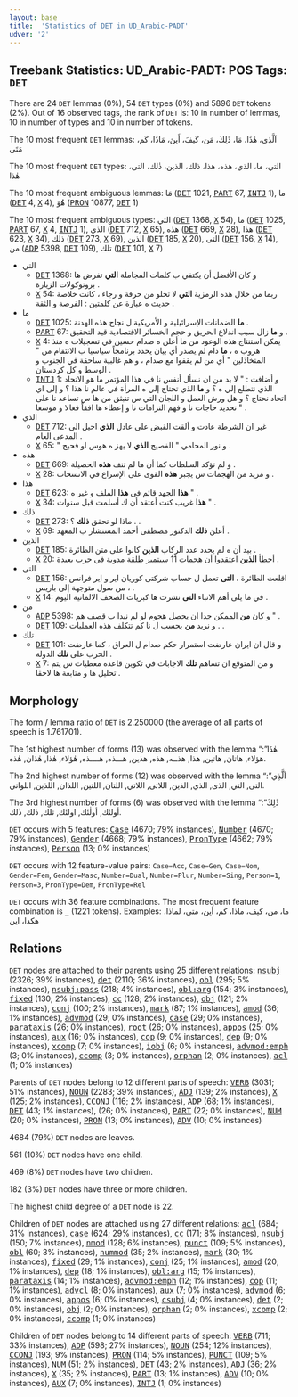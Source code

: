 ```yaml
---
layout: base
title:  'Statistics of DET in UD_Arabic-PADT'
udver: '2'
---
```


## Treebank Statistics: UD_Arabic-PADT: POS Tags: `DET`

There are 24 `DET` lemmas (0%), 54 `DET` types (0%) and 5896 `DET` tokens (2%).
Out of 16 observed tags, the rank of `DET` is: 10 in number of lemmas, 10 in number of types and 10 in number of tokens.

The 10 most frequent `DET` lemmas: اَلَّذِي، هٰذَا، مَا، ذٰلِكَ، مَن، كَيفَ، أَينَ، مَاذَا، كَم، مَتَى

The 10 most frequent `DET` types:  التي، ما، الذي، هذه، هذا، ذلك، الذين، ذٰلك، التى، هٰذا

The 10 most frequent ambiguous lemmas: مَا (<tt><a href="ar_padt-pos-DET.html">DET</a></tt> 1021, <tt><a href="ar_padt-pos-PART.html">PART</a></tt> 67, <tt><a href="ar_padt-pos-INTJ.html">INTJ</a></tt> 1), ما (<tt><a href="ar_padt-pos-DET.html">DET</a></tt> 4, <tt><a href="ar_padt-pos-X.html">X</a></tt> 4), هُوَ (<tt><a href="ar_padt-pos-PRON.html">PRON</a></tt> 10877, <tt><a href="ar_padt-pos-DET.html">DET</a></tt> 1)

The 10 most frequent ambiguous types:  التي (<tt><a href="ar_padt-pos-DET.html">DET</a></tt> 1368, <tt><a href="ar_padt-pos-X.html">X</a></tt> 54), ما (<tt><a href="ar_padt-pos-DET.html">DET</a></tt> 1025, <tt><a href="ar_padt-pos-PART.html">PART</a></tt> 67, <tt><a href="ar_padt-pos-X.html">X</a></tt> 4, <tt><a href="ar_padt-pos-INTJ.html">INTJ</a></tt> 1), الذي (<tt><a href="ar_padt-pos-DET.html">DET</a></tt> 712, <tt><a href="ar_padt-pos-X.html">X</a></tt> 65), هذه (<tt><a href="ar_padt-pos-DET.html">DET</a></tt> 669, <tt><a href="ar_padt-pos-X.html">X</a></tt> 28), هذا (<tt><a href="ar_padt-pos-DET.html">DET</a></tt> 623, <tt><a href="ar_padt-pos-X.html">X</a></tt> 34), ذلك (<tt><a href="ar_padt-pos-DET.html">DET</a></tt> 273, <tt><a href="ar_padt-pos-X.html">X</a></tt> 69), الذين (<tt><a href="ar_padt-pos-DET.html">DET</a></tt> 185, <tt><a href="ar_padt-pos-X.html">X</a></tt> 20), التى (<tt><a href="ar_padt-pos-DET.html">DET</a></tt> 156, <tt><a href="ar_padt-pos-X.html">X</a></tt> 14), من (<tt><a href="ar_padt-pos-ADP.html">ADP</a></tt> 5398, <tt><a href="ar_padt-pos-DET.html">DET</a></tt> 109), تلك (<tt><a href="ar_padt-pos-DET.html">DET</a></tt> 101, <tt><a href="ar_padt-pos-X.html">X</a></tt> 7)


* التي
  * <tt><a href="ar_padt-pos-DET.html">DET</a></tt> 1368: و كان الأفضل أن يكتفي ب كلمات المجاملة <b>التي</b> تفرض ها بروتوكولات الزيارة .
  * <tt><a href="ar_padt-pos-X.html">X</a></tt> 54: ربما من خلال هذه الرمزية <b>التي</b> لا تخلو من حرقة و رجاء ، كانت خلاصة حديث ه عبارة عن كلمتين : الفرصة و الثقة .
* ما
  * <tt><a href="ar_padt-pos-DET.html">DET</a></tt> 1025: <b>ما</b> الضمانات الإسرائيلية و الأمريكية ل نجاح هذه الهدنة .
  * <tt><a href="ar_padt-pos-PART.html">PART</a></tt> 67: و <b>ما</b> زال سبب اندلاع الحريق و حجم الخسائر الاقتصادية قيد التحقيق .
  * <tt><a href="ar_padt-pos-X.html">X</a></tt> 4: يمكن استنتاج هذه الوعود من ما أعلن ه صدام حسين في تسجيلات ه منذ هروب ه ، <b>ما</b> دام لم يصدر أي بيان يحدد برنامجاً سياسيا ب الانتقام من " المتخاذلين " أي من لم يقفوا مع صدام ، و هم غالبية ساحقة في الجنوب و الوسط و كل كردستان .
  * <tt><a href="ar_padt-pos-INTJ.html">INTJ</a></tt> 1: و أضافت : " لا بد من ان نسأل أنفس نا في هذا المؤتمر ما هو الاتحاد الذي نتطلع إلي ه ؟ و <b>ما</b> الذي تحتاج إلي ه المرأة في عالم نا هذا ؟ و إلى اي اتحاد نحتاج ؟ و هل ورش العمل و اللجان التي س تنبثق من ها س تساعد نا على تحديد حاجات نا و فهم التزامات نا و إعطاء ها افقاً فعالا و موسعا " .
* الذي
  * <tt><a href="ar_padt-pos-DET.html">DET</a></tt> 712: غير ان الشرطة عادت و ألقت القبض على عادل <b>الذي</b> احيل الى المدعي العام .
  * <tt><a href="ar_padt-pos-X.html">X</a></tt> 65: " و نور المحامي " الفصيح <b>الذي</b> لا يهز ه هوس او فحيح .
* هذه
  * <tt><a href="ar_padt-pos-DET.html">DET</a></tt> 669: و لم تؤكد السلطات كما أن ها لم تنف <b>هذه</b> الحصيلة .
  * <tt><a href="ar_padt-pos-X.html">X</a></tt> 28: و مزيد من الهجمات س يجبر <b>هذه</b> القوى على الإسراع في الانسحاب .
* هذا
  * <tt><a href="ar_padt-pos-DET.html">DET</a></tt> 623: <b>هذا</b> الجهد قائم في <b>هذا</b> الملف و غير ه " .
  * <tt><a href="ar_padt-pos-X.html">X</a></tt> 34: <b>هذا</b> غريب كنت أعتقد أن ك أسلمت قبل سنوات " .
* ذلك
  * <tt><a href="ar_padt-pos-DET.html">DET</a></tt> 273: ماذا لو تحقق <b>ذلك</b> ؟ . .
  * <tt><a href="ar_padt-pos-X.html">X</a></tt> 69: أعلن <b>ذلك</b> الدكتور مصطفى أحمد المستشار ب المعهد .
* الذين
  * <tt><a href="ar_padt-pos-DET.html">DET</a></tt> 185: بيد أن ه لم يحدد عدد الركاب <b>الذين</b> كانوا على متن الطائرة .
  * <tt><a href="ar_padt-pos-X.html">X</a></tt> 20: أخطأ <b>الذين</b> اعتقدوا أن هجمات 11 سبتمبر طلقة مدوية في حرب بعيدة .
* التى
  * <tt><a href="ar_padt-pos-DET.html">DET</a></tt> 156: اقلعت الطائرة ، <b>التى</b> تعمل ل حساب شركتى كوريان اير و اير فرانس ، من سول متوجهة إلى باريس .
  * <tt><a href="ar_padt-pos-X.html">X</a></tt> 14: في ما يلى أهم الانباء <b>التى</b> نشرت ها كبريات الصحف الالمانية اليوم .
* من
  * <tt><a href="ar_padt-pos-ADP.html">ADP</a></tt> 5398: و كان <b>من</b> الممكن جدا ان يحصل هجوم لو لم نبدا ب قصف هم " .
  * <tt><a href="ar_padt-pos-DET.html">DET</a></tt> 109: و نريد <b>من</b> يحسب ل نا كم تتكلف هذه العمليات . .
* تلك
  * <tt><a href="ar_padt-pos-DET.html">DET</a></tt> 101: و قال ان ايران عارضت استمرار حكم صدام ل العراق ، كما عارضت الحرب على <b>تلك</b> الدولة .
  * <tt><a href="ar_padt-pos-X.html">X</a></tt> 7: و من المتوقع ان تساهم <b>تلك</b> الاجابات في تكوين قاعدة معطيات س يتم تحليل ها و متابعة ها لاحقا .

## Morphology

The form / lemma ratio of `DET` is 2.250000 (the average of all parts of speech is 1.761701).

The 1st highest number of forms (13) was observed with the lemma “هٰذَا”: هؤلاء, هاتان, هاتين, هذا, هذــه, هذه, هذين, هـــذه, هــــذه, هٰؤلاء, هٰذا, هٰذان, هٰذه.

The 2nd highest number of forms (12) was observed with the lemma “اَلَّذِي”: التى, التي, الذى, الذي, الذين, اللاتى, اللاتي, اللتان, اللتين, اللذان, اللذين, اللواتي.

The 3rd highest number of forms (6) was observed with the lemma “ذٰلِكَ”: أولئك, أولٰئك, اولئك, تلك, ذلك, ذٰلك.

`DET` occurs with 5 features: <tt><a href="ar_padt-feat-Case.html">Case</a></tt> (4670; 79% instances), <tt><a href="ar_padt-feat-Number.html">Number</a></tt> (4670; 79% instances), <tt><a href="ar_padt-feat-Gender.html">Gender</a></tt> (4668; 79% instances), <tt><a href="ar_padt-feat-PronType.html">PronType</a></tt> (4662; 79% instances), <tt><a href="ar_padt-feat-Person.html">Person</a></tt> (13; 0% instances)

`DET` occurs with 12 feature-value pairs: `Case=Acc`, `Case=Gen`, `Case=Nom`, `Gender=Fem`, `Gender=Masc`, `Number=Dual`, `Number=Plur`, `Number=Sing`, `Person=1`, `Person=3`, `PronType=Dem`, `PronType=Rel`

`DET` occurs with 36 feature combinations.
The most frequent feature combination is `_` (1221 tokens).
Examples: ما، من، كيف، ماذا، كم، أين، متى، لماذا، هكذا، اين


## Relations

`DET` nodes are attached to their parents using 25 different relations: <tt><a href="ar_padt-dep-nsubj.html">nsubj</a></tt> (2326; 39% instances), <tt><a href="ar_padt-dep-det.html">det</a></tt> (2110; 36% instances), <tt><a href="ar_padt-dep-obl.html">obl</a></tt> (295; 5% instances), <tt><a href="ar_padt-dep-nsubj-pass.html">nsubj:pass</a></tt> (218; 4% instances), <tt><a href="ar_padt-dep-obl-arg.html">obl:arg</a></tt> (154; 3% instances), <tt><a href="ar_padt-dep-fixed.html">fixed</a></tt> (130; 2% instances), <tt><a href="ar_padt-dep-cc.html">cc</a></tt> (128; 2% instances), <tt><a href="ar_padt-dep-obj.html">obj</a></tt> (121; 2% instances), <tt><a href="ar_padt-dep-conj.html">conj</a></tt> (100; 2% instances), <tt><a href="ar_padt-dep-mark.html">mark</a></tt> (87; 1% instances), <tt><a href="ar_padt-dep-amod.html">amod</a></tt> (36; 1% instances), <tt><a href="ar_padt-dep-advmod.html">advmod</a></tt> (29; 0% instances), <tt><a href="ar_padt-dep-case.html">case</a></tt> (29; 0% instances), <tt><a href="ar_padt-dep-parataxis.html">parataxis</a></tt> (26; 0% instances), <tt><a href="ar_padt-dep-root.html">root</a></tt> (26; 0% instances), <tt><a href="ar_padt-dep-appos.html">appos</a></tt> (25; 0% instances), <tt><a href="ar_padt-dep-aux.html">aux</a></tt> (16; 0% instances), <tt><a href="ar_padt-dep-cop.html">cop</a></tt> (9; 0% instances), <tt><a href="ar_padt-dep-dep.html">dep</a></tt> (9; 0% instances), <tt><a href="ar_padt-dep-xcomp.html">xcomp</a></tt> (7; 0% instances), <tt><a href="ar_padt-dep-iobj.html">iobj</a></tt> (6; 0% instances), <tt><a href="ar_padt-dep-advmod-emph.html">advmod:emph</a></tt> (3; 0% instances), <tt><a href="ar_padt-dep-ccomp.html">ccomp</a></tt> (3; 0% instances), <tt><a href="ar_padt-dep-orphan.html">orphan</a></tt> (2; 0% instances), <tt><a href="ar_padt-dep-acl.html">acl</a></tt> (1; 0% instances)

Parents of `DET` nodes belong to 12 different parts of speech: <tt><a href="ar_padt-pos-VERB.html">VERB</a></tt> (3031; 51% instances), <tt><a href="ar_padt-pos-NOUN.html">NOUN</a></tt> (2283; 39% instances), <tt><a href="ar_padt-pos-ADJ.html">ADJ</a></tt> (139; 2% instances), <tt><a href="ar_padt-pos-X.html">X</a></tt> (125; 2% instances), <tt><a href="ar_padt-pos-CCONJ.html">CCONJ</a></tt> (116; 2% instances), <tt><a href="ar_padt-pos-ADP.html">ADP</a></tt> (68; 1% instances), <tt><a href="ar_padt-pos-DET.html">DET</a></tt> (43; 1% instances),  (26; 0% instances), <tt><a href="ar_padt-pos-PART.html">PART</a></tt> (22; 0% instances), <tt><a href="ar_padt-pos-NUM.html">NUM</a></tt> (20; 0% instances), <tt><a href="ar_padt-pos-PRON.html">PRON</a></tt> (13; 0% instances), <tt><a href="ar_padt-pos-ADV.html">ADV</a></tt> (10; 0% instances)

4684 (79%) `DET` nodes are leaves.

561 (10%) `DET` nodes have one child.

469 (8%) `DET` nodes have two children.

182 (3%) `DET` nodes have three or more children.

The highest child degree of a `DET` node is 22.

Children of `DET` nodes are attached using 27 different relations: <tt><a href="ar_padt-dep-acl.html">acl</a></tt> (684; 31% instances), <tt><a href="ar_padt-dep-case.html">case</a></tt> (624; 29% instances), <tt><a href="ar_padt-dep-cc.html">cc</a></tt> (171; 8% instances), <tt><a href="ar_padt-dep-nsubj.html">nsubj</a></tt> (150; 7% instances), <tt><a href="ar_padt-dep-nmod.html">nmod</a></tt> (128; 6% instances), <tt><a href="ar_padt-dep-punct.html">punct</a></tt> (109; 5% instances), <tt><a href="ar_padt-dep-obl.html">obl</a></tt> (60; 3% instances), <tt><a href="ar_padt-dep-nummod.html">nummod</a></tt> (35; 2% instances), <tt><a href="ar_padt-dep-mark.html">mark</a></tt> (30; 1% instances), <tt><a href="ar_padt-dep-fixed.html">fixed</a></tt> (29; 1% instances), <tt><a href="ar_padt-dep-conj.html">conj</a></tt> (25; 1% instances), <tt><a href="ar_padt-dep-amod.html">amod</a></tt> (20; 1% instances), <tt><a href="ar_padt-dep-dep.html">dep</a></tt> (18; 1% instances), <tt><a href="ar_padt-dep-obl-arg.html">obl:arg</a></tt> (15; 1% instances), <tt><a href="ar_padt-dep-parataxis.html">parataxis</a></tt> (14; 1% instances), <tt><a href="ar_padt-dep-advmod-emph.html">advmod:emph</a></tt> (12; 1% instances), <tt><a href="ar_padt-dep-cop.html">cop</a></tt> (11; 1% instances), <tt><a href="ar_padt-dep-advcl.html">advcl</a></tt> (8; 0% instances), <tt><a href="ar_padt-dep-aux.html">aux</a></tt> (7; 0% instances), <tt><a href="ar_padt-dep-advmod.html">advmod</a></tt> (6; 0% instances), <tt><a href="ar_padt-dep-appos.html">appos</a></tt> (6; 0% instances), <tt><a href="ar_padt-dep-csubj.html">csubj</a></tt> (4; 0% instances), <tt><a href="ar_padt-dep-det.html">det</a></tt> (2; 0% instances), <tt><a href="ar_padt-dep-obj.html">obj</a></tt> (2; 0% instances), <tt><a href="ar_padt-dep-orphan.html">orphan</a></tt> (2; 0% instances), <tt><a href="ar_padt-dep-xcomp.html">xcomp</a></tt> (2; 0% instances), <tt><a href="ar_padt-dep-ccomp.html">ccomp</a></tt> (1; 0% instances)

Children of `DET` nodes belong to 14 different parts of speech: <tt><a href="ar_padt-pos-VERB.html">VERB</a></tt> (711; 33% instances), <tt><a href="ar_padt-pos-ADP.html">ADP</a></tt> (598; 27% instances), <tt><a href="ar_padt-pos-NOUN.html">NOUN</a></tt> (254; 12% instances), <tt><a href="ar_padt-pos-CCONJ.html">CCONJ</a></tt> (193; 9% instances), <tt><a href="ar_padt-pos-PRON.html">PRON</a></tt> (114; 5% instances), <tt><a href="ar_padt-pos-PUNCT.html">PUNCT</a></tt> (109; 5% instances), <tt><a href="ar_padt-pos-NUM.html">NUM</a></tt> (51; 2% instances), <tt><a href="ar_padt-pos-DET.html">DET</a></tt> (43; 2% instances), <tt><a href="ar_padt-pos-ADJ.html">ADJ</a></tt> (36; 2% instances), <tt><a href="ar_padt-pos-X.html">X</a></tt> (35; 2% instances), <tt><a href="ar_padt-pos-PART.html">PART</a></tt> (13; 1% instances), <tt><a href="ar_padt-pos-ADV.html">ADV</a></tt> (10; 0% instances), <tt><a href="ar_padt-pos-AUX.html">AUX</a></tt> (7; 0% instances), <tt><a href="ar_padt-pos-INTJ.html">INTJ</a></tt> (1; 0% instances)

